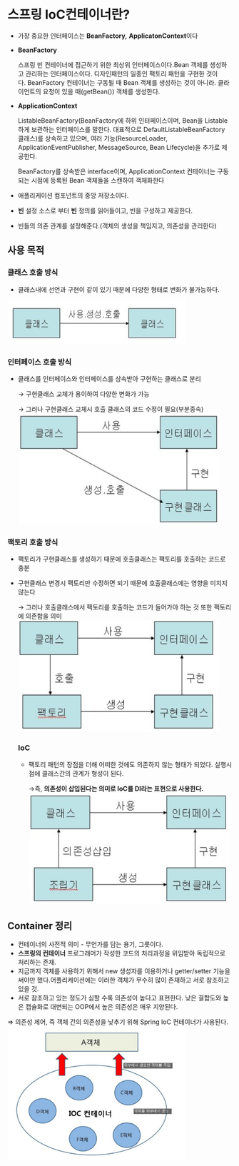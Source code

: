 # 스프링 IoC컨테이너란?

- 가장 중요한 인터페이스는 **BeanFactory,** **ApplicatonContext**이다
- **BeanFactory**
    
    스프링 빈 컨테이너에 접근하기 위한 최상위 인터페이스이다.Bean 객체를 생성하고 관리하는 인터페이스이다. 디자인패턴의 일종인 팩토리 패턴을 구현한 것이다. BeanFactory 컨테이너는 구동될 때 Bean 객체를 생성하는 것이 아니라. 클라이언트의 요청이 있을 때(getBean()) 객체를 생성한다.
    
- **ApplicationContext**
    
    ListableBeanFactory(BeanFactory에 하위 인터페이스이며, Bean을 Listable하게 보관하는 인터페이스를 말한다. 대표적으로 DefaultListableBeanFactory 클래스)를 상속하고 있으며, 여러 기능(ResourceLoader, ApplicationEventPublisher, MessageSource, Bean Lifecycle)을 추가로 제공한다.
    
    BeanFactory를 상속받은 interface이며, ApplicationContext 컨테이너는 구동되는 시점에 등록된 Bean 객체들을 스캔하여 객체화한다
    
- 애플리케이션 컴포넌트의 중앙 저장소이다.
- **빈** 설정 소스로 부터 **빈** 정의를 읽어들이고, 빈을 구성하고 제공한다.
- 빈들의 의존 관계를 설정해준다.(객체의 생성을 책임지고, 의존성을 관리한다)

## **사용 목적**

### 클래스 호출 방식

- 클래스내에 선언과 구현이 같이 있기 때문에 다양한 형태로 변화가 불가능하다.
<img src="asset/2.png" width="400" height="100"/>

### 인터페이스 호출 방식

- 클래스를 인터페이스와 인터페이스를 상속받아 구현하는 클래스로 분리
    
    → 구현클래스 교체가 용이하여 다양한 변화가 가능
    
    → 그러나 구현클래스 교체시 호출 클래스의 코드 수정이 필요(부분종속)
    <img src="asset/3.png" width="450" height="250"/>
    

### 팩토리 호출 방식

- 팩토리가 구현클래스를 생성하기 때문에 호출클래스는 팩토리를 호출하는 코드로 충분
- 구현클래스 변경시 팩토리만 수정하면 되기 때문에 호출클래스에는 영향을 미치지 않는다
    
    → 그러나 호출클래스에서 팩토리를 호출하는 코드가 들어가야 하는 것 또한 팩토리에 의존함을 의미
    <img src="asset/4.png" width="450" height="250"/>
    
    ### IoC
    
    - 팩토리 패턴의 장점을 더해 어떠한 것에도 의존하지 않는 형태가 되었다. 실행시점에 클래스간의 관계가 형성이 된다.
        
        →즉, **의존성이 삽입된다는 의미로 IoC를 DI라는 표현으로 사용한다.**
        <img src="asset/5.png" width="450" height="250"/>
        

## Container 정리

- 컨테이너의 사전적 의미 - 무언가를 담는 용기, 그릇이다.
- **스프링의 컨테이너**
프로그래머가 작성한 코드의 처리과정을 위임받아 독립적으로 처리하는 존재.
- 지금까지 객체를 사용하기 위해서 new 생성자를 이용하거나 getter/setter 기능을 써야만 했다.어플리케이션에는 이러한 객체가 무수히 많이 존재하고 서로 참조하고 있을 것.
- 서로 참조하고 있는 정도가 심할 수록 의존성이 높다고 표현한다. 낮은 결합도와 높은 캡슐화로 대변되는 OOP에서 높은 의존성은 매우 지양된다.

⇒ 의존성 제어, 즉 객체 간의 의존성을 낮추기 위해 Spring IoC 컨테이너가 사용된다.
<img src="asset/6.png" width="400" height="300"/>

